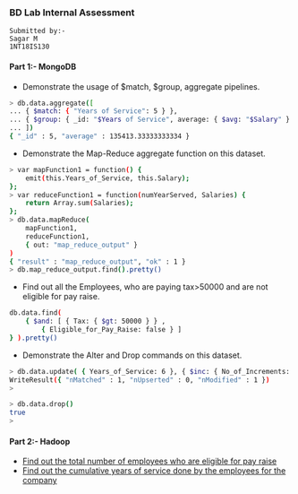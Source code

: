 ### BD Lab Internal Assessment
```
Submitted by:-
Sagar M
1NT18IS130
```

#### Part 1:- MongoDB

- Demonstrate the usage of $match, $group, aggregate pipelines.
```sh
> db.data.aggregate([
... { $match: { "Years of Service": 5 } },
... { $group: { _id: "$Years of Service", average: { $avg: "$Salary" } } }
... ])
{ "_id" : 5, "average" : 135413.33333333334 }
```


- Demonstrate the Map-Reduce aggregate function on this dataset.
```sh
> var mapFunction1 = function() {
	emit(this.Years_of_Service, this.Salary);
};
> var reduceFunction1 = function(numYearServed, Salaries) {
	return Array.sum(Salaries);
};
> db.data.mapReduce(
	mapFunction1,
	reduceFunction1,
	{ out: "map_reduce_output" }
)
{ "result" : "map_reduce_output", "ok" : 1 }
> db.map_reduce_output.find().pretty()
```

- Find out all the Employees, who are paying tax>50000 and are not eligible for pay raise.
```sh
db.data.find( 
	{ $and: [ { Tax: { $gt: 50000 } } ,
		{ Eligible_for_Pay_Raise: false } ] 
} ).pretty()
```

- Demonstrate the Alter and Drop commands on this dataset.
```sh
> db.data.update( { Years_of_Service: 6 }, { $inc: { No_of_Increments: 1 } } )
WriteResult({ "nMatched" : 1, "nUpserted" : 0, "nModified" : 1 })
>

> db.data.drop()
true
>
```

#### Part 2:- Hadoop

- [Find out the total number of employees who are eligible for pay raise](hadoop/Program1.java)
- [Find out the cumulative years of service done by the employees for the company](hadoop/Program2.java)

